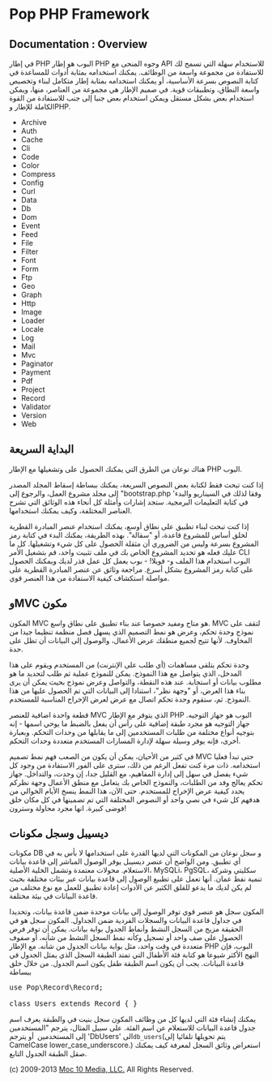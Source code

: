 Pop PHP Framework
=================

Documentation : Overview
------------------------

في إطار PHP البوب ​​هو إطار PHP وجوه المنحى مع API للاستخدام سهلة التي تسمح لك للاستفادة من مجموعة واسعة من الوظائف. يمكنك استخدامه بمثابة أدوات للمساعدة في كتابة النصوص بسرعة الأساسية، أو يمكنك استخدامه بمثابة إطار متكامل لبناء وتخصيص واسعة النطاق، وتطبيقات قوية. في صميم الإطار هي مجموعة من العناصر، منها، ويمكن استخدام بعض بشكل مستقل ويمكن استخدام بعض جنبا إلى جنب للاستفادة من القوة الكاملة للإطار وPHP.

* Archive
* Auth
* Cache
* Cli
* Code
* Color
* Compress
* Config
* Curl
* Data
* Db
* Dom
* Event
* Feed
* File
* Filter
* Font
* Form
* Ftp
* Geo
* Graph
* Http
* Image
* Loader
* Locale
* Log
* Mail
* Mvc
* Paginator
* Payment
* Pdf
* Project
* Record
* Validator
* Version
* Web

البداية السريعة
----------

هناك نوعان من الطرق التي يمكنك الحصول على وتشغيلها مع الإطار PHP البوب.

إذا كنت تبحث فقط لكتابة بعض النصوص السريعة، يمكنك ببساطة إسقاط المجلد المصدر إلى مجلد مشروع العمل، والرجوع إلى "bootstrap.php 'وفقا لذلك في السيناريو والبدء في كتابة التعليمات البرمجية. ستجد إشارات وأمثلة كل أنحاء هذه الوثائق التي تشرح العناصر المختلفة، وكيف يمكنك استخدامها.

إذا كنت تبحث لبناء تطبيق على نطاق أوسع، يمكنك استخدام عنصر المبادرة القطرية لخلق أساس للمشروع قاعدة، أو "سقالة". بهذه الطريقة، يمكنك البدء في كتابة رمز المشروع بسرعة وليس من الضروري أن مثقلة الحصول على كل شيء وتشغيلها. كل ما عليك فعله هو تحديد المشروع الخاص بك في ملف تثبيت واحد، قم بتشغيل الأمر CLI البوب ​​استخدام هذا الملف و- فويلا! - بوب يعمل كل عمل قذر لديك ويمكنك الحصول على كتابة رمز المشروع بشكل أسرع. مراجعة وثائق عن عنصر المبادرة القطرية على مواصلة استكشاف كيفية الاستفادة من هذا العنصر قوي.

وMVC مكون
---------

المكون MVC هو متاح ومفيد خصوصا عند بناء تطبيق على نطاق واسع. MVC لتقف على نموذج وحدة تحكم، وعرض هو نمط التصميم الذي يسهل فصل منظمة تنظيما جيدا من المخاوف. لأنها تتيح لجميع منطقك عرض الأعمال، والوصول إلى البيانات أن تظل على حدة.

وحدة تحكم يتلقى مساهمات (أي طلب على الإنترنت) من المستخدم ويقوم على هذا المدخل، الذي يتواصل مع هذا النموذج. يمكن للنموذج عملية ثم طلب لتحديد ما هو مطلوب بيانات أو استجابة. عند هذه النقطة، والتواصل وعرض نموذج بحيث يمكن أن يرى بناء هذا العرض، أو "وجهة نظر"، استنادا إلى البيانات التي تم الحصول عليها من هذا النموذج. ثم، ستقوم وحدة تحكم اتصال مع عرض لعرض الإخراج المناسبة للمستخدم.

قطعة واحدة اضافية للعنصر MVC الذي يتوفر مع الإطار PHP البوب ​​هو جهاز التوجيه. جهاز التوجيه هو مجرد طبقة إضافية على رأس أن يفعل بالضبط ما يوحي اسمها - إنه بتوجيه أنواع مختلفة من طلبات المستخدمين إلى ما يقابلها من وحدات التحكم. وبعبارة أخرى، فإنه يوفر وسيلة سهلة لإدارة المسارات المستخدم متعددة وحدات التحكم.

في كثير من الأحيان، يمكن أن يكون من الصعب فهم نمط تصميم MVC حتى تبدأ فعليا استخدامه. ذات مرة كنت تفعل الرغم من ذلك، سترى على الفور الاستفادة من وجود كل شيء يفصل في سهل إلى إدارة المفاهيم، مع القليل جدا، إن وجدت، والتداخل. جهاز تحكم يعالج وفد من الطلبات، والنموذج الخاص بك يتعامل مع منطق الأعمال وجهة نظركم يحدد كيفية عرض الإخراج للمستخدم. حتى الآن، هذا النمط ينسخ الأيام الخوالي من هدفهم كل شيء في نصي واحد أو النصوص المختلفة التي تم تضمينها في كل مكان خلق فوضى كبيرة. انها مجرد محاولة وسترون!

ديسيبل وسجل مكونات
----------------

مكونات DB و سجل نوعان من المكونات التي لديها القدرة على استخدامها لا بأس به في أي تطبيق. ومن الواضح أن عنصر ديسيبل يوفر الوصول المباشر إلى قاعدة بيانات الاستعلام. محولات معتمدة وتشمل الخلية الأصلية، MySQLi، PgSQL، سكليتي وشركة تنمية نفط عمان. أنها تعمل على تطبيع الوصول إلى قاعدة بيانات عبر بيئات مختلفة بحيث لم يكن لديك ما يدعو للقلق الكثير عن الأدوات إعادة تطبيق للعمل مع نوع مختلف من قاعدة البيانات في بيئة مختلفة.

المكون سجل هو عنصر قوي توفر الوصول إلى بيانات موحدة ضمن قاعدة بيانات، وتحديدا في جداول قاعدة البيانات والسجلات الفردية ضمن الجداول. المكون سجل هو في الحقيقة مزيج من السجل النشط وأنماط الجدول بوابة بيانات. يمكن أن توفر فرص الحصول على صف واحد أو تسجيل وكأنه نمط السجل النشط من شأنه، أو صفوف متعددة في وقت واحد، مثل بوابة بيانات الجدول من شأنه. مع الإطار PHP البوب، فإن النهج الأكثر شيوعا هو كتابة فئة الأطفال التي تمتد الطبقة السجل الذي يمثل الجدول في قاعدة البيانات. يجب أن يكون اسم الطبقة طفل يكون اسم الجدول. من خلال خلق ببساطة

<pre>
use Pop\Record\Record;

class Users extends Record { }
</pre>

يمكنك إنشاء فئة التي لديها كل من وظائف المكون سجل بنيت في والطبقة يعرف اسم جدول قاعدة البيانات للاستعلام عن اسم الفئة. على سبيل المثال، يترجم "المستخدمين إلى المستخدمين` `أو يترجم 'DbUsers' الى` db_users `(يتم تحويلها تلقائيا إلى CamelCase lower_case_underscore.) استعراض وثائق السجل لمعرفة كيف يمكنك صقل الطبقة الجدول التابع.

(c) 2009-2013 [Moc 10 Media, LLC.](http://www.moc10media.com) All Rights Reserved.
